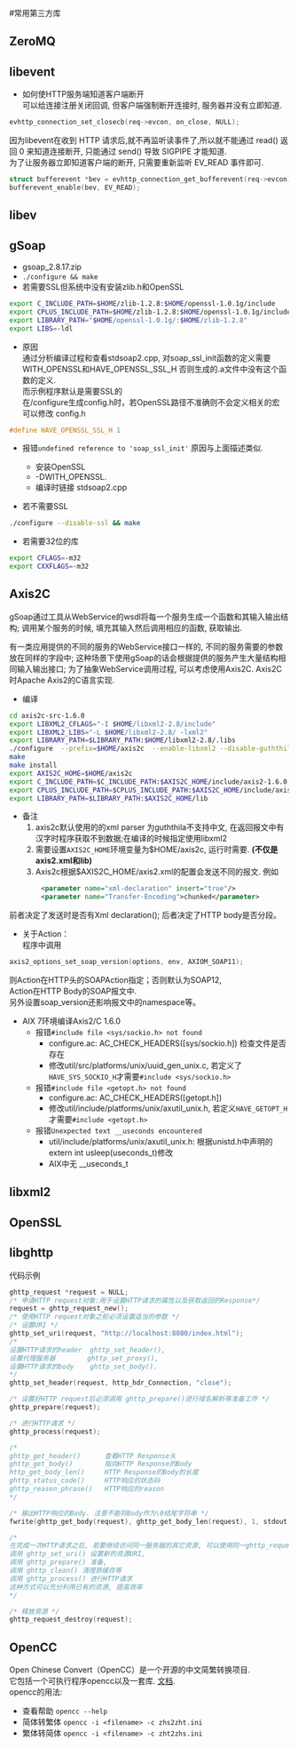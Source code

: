 #常用第三方库

## ZeroMQ

## libevent

   * 如何使HTTP服务端知道客户端断开   
可以给连接注册关闭回调, 但客户端强制断开连接时, 服务器并没有立即知道.
```c
evhttp_connection_set_closecb(req->evcon, on_close, NULL);
```
因为libevent在收到 HTTP 请求后,就不再监听读事件了,所以就不能通过 read() 返回 0 来知道连接断开, 
只能通过 send() 导致 SIGPIPE 才能知道.   
为了让服务器立即知道客户端的断开, 只需要重新监听 EV_READ 事件即可.
```c
struct bufferevent *bev = evhttp_connection_get_bufferevent(req->evcon);
bufferevent_enable(bev, EV_READ);
```

## libev


## gSoap
   * gsoap_2.8.17.zip 
   * `./configure && make `
   * 若需要SSL但系统中没有安装zlib.h和OpenSSL
```bash
export C_INCLUDE_PATH=$HOME/zlib-1.2.8:$HOME/openssl-1.0.1g/include 
export CPLUS_INCLUDE_PATH=$HOME/zlib-1.2.8:$HOME/openssl-1.0.1g/include 
export LIBRARY_PATH="$HOME/openssl-1.0.1g/:$HOME/zlib-1.2.8" 
export LIBS=-ldl 
```
   * 原因  
通过分析编译过程和查看stdsoap2.cpp, 对soap_ssl_init函数的定义需要WITH_OPENSSL和HAVE_OPENSSL_SSL_H
否则生成的.a文件中没有这个函数的定义.  
而示例程序默认是需要SSL的   
在/configure生成config.h时，若OpenSSL路径不准确则不会定义相关的宏  
可以修改 config.h
```c
#define HAVE_OPENSSL_SSL_H 1 
```

   * 报错`undefined reference to 'soap_ssl_init'`
原因与上面描述类似.   
      * 安装OpenSSL
      * -DWITH_OPENSSL.
      * 编译时链接 stdsoap2.cpp 

* 若不需要SSL
```bash
./configure --disable-ssl && make 
```

   * 若需要32位的库
```bash
export CFLAGS=-m32 
export CXXFLAGS=-m32 
```

## Axis2C
gSoap通过工具从WebService的wsdl将每一个服务生成一个函数和其输入输出结构;
调用某个服务的时候, 填充其输入然后调用相应的函数, 获取输出.

有一类应用提供的不同的服务的WebService接口一样的, 不同的服务需要的参数放在同样的字段中; 
这种场景下使用gSoap的话会根据提供的服务产生大量结构相同输入输出接口; 为了抽象WebService调用过程, 可以考虑使用Axis2C.
Axis2C时Apache Axis2的C语言实现. 

   * 编译
```bash
cd axis2c-src-1.6.0
export LIBXML2_CFLAGS="-I $HOME/libxml2-2.8/include"
export LIBXML2_LIBS="-L $HOME/libxml2-2.8/ -lxml2"
export LIBRARY_PATH=$LIBRARY_PATH:$HOME/libxml2-2.8/.libs
./configure  --prefix=$HOME/axis2c  --enable-libxml2 --disable-guththila
make
make install
export AXIS2C_HOME=$HOME/axis2c
export C_INCLUDE_PATH=$C_INCLUDE_PATH:$AXIS2C_HOME/include/axis2-1.6.0
export CPLUS_INCLUDE_PATH=$CPLUS_INCLUDE_PATH:$AXIS2C_HOME/include/axis2-1.6.0
export LIBRARY_PATH=$LIBRARY_PATH:$AXIS2C_HOME/lib
```
   * 备注
      1. axis2c默认使用的的xml parser 为guththila不支持中文, 在返回报文中有汉字时程序获取不到数据;在编译的时候指定使用libxml2
      2. 需要设置`AXIS2C_HOME`环境变量为$HOME/axis2c, 运行时需要. **(不仅是axis2.xml和lib)**
      3. Axis2c根据$AXIS2C_HOME/axis2.xml的配置会发送不同的报文. 例如
```xml
        <parameter name="xml-declaration" insert="true"/>
        <parameter name="Transfer-Encoding">chunked</parameter>
```
前者决定了发送时是否有Xml declaration(<?xml version=\"1.0\" encoding=\"UTF-8\"?>);
后者决定了HTTP body是否分段。

   * 关于Action：  
程序中调用
```c
axis2_options_set_soap_version(options, env, AXIOM_SOAP11);
```
则Action在HTTP头的SOAPAction指定；否则默认为SOAP12,  
Action在HTTP Body的SOAP报文中.  
另外设置soap_version还影响报文中的namespace等。

   * AIX 7环境编译Axis2/C 1.6.0
      * 报错`#include file <sys/sockio.h> not found`
         * configure.ac: AC_CHECK_HEADERS([sys/sockio.h]) 检查文件是否存在
         * 修改util/src/platforms/unix/uuid_gen_unix.c, 若定义了`HAVE_SYS_SOCKIO_H`才需要`#include <sys/sockio.h>`
      * 报错`#include file <getopt.h> not found`
         * configure.ac: AC_CHECK_HEADERS([getopt.h]) 
         * 修改util/include/platforms/unix/axutil_unix.h, 若定义`HAVE_GETOPT_H`才需要`#include <getopt.h>`
      * 报错`Unexpected text __useconds encountered`
         * util/include/platforms/unix/axutil_unix.h: 根据unistd.h中声明的extern int usleep(useconds_t)修改
         * AIX中无 __useconds_t

## libxml2

## OpenSSL

## libghttp
代码示例
```c
ghttp_request *request = NULL;
/* 申请HTTP request对象:用于设置HTTP请求的属性以及获取返回的Response*/
request = ghttp_request_new();
/* 使用HTTP request对象之前必须设置适当的参数 */
/* 设置URI */
ghttp_set_uri(request, "http://localhost:8080/index.html");
/* 
设置HTTP请求的header  ghttp_set_header(), 
设置代理服务器        ghttp_set_proxy(), 
设置HTTP请求的body    ghttp_set_body(). 
*/
ghttp_set_header(request, http_hdr_Connection, "close");

/* 设置好HTTP request后必须调用 ghttp_prepare()进行域名解析等准备工作 */
ghttp_prepare(request);

/* 进行HTTP请求 */
ghttp_process(request);

/*
ghttp_get_header()      查看HTTP Response头
ghttp_get_body()        指向HTTP Response的Body
http_get_body_len()     HTTP Response的Body的长度
ghttp_status_code()     HTTP响应的状态码
ghttp_reason_phrase()   HTTP响应的reason
*/

/* 输出HTTP响应的Body. 注意不能将Body作为\0结尾字符串 */
fwrite(ghttp_get_body(request), ghttp_get_body_len(request), 1, stdout);

/*
在完成一次HTTP请求之后, 若要继续访问同一服务器的其它资源, 可以使用同一ghttp_request
调用 ghttp_set_uri() 设置新的资源URI,
调用 ghttp_prepare() 准备,
调用 ghttp_clean() 清理原缓存等
调用 ghttp_process() 进行HTTP请求 
这种方式可以充分利用已有的资源, 提高效率
*/

/* 释放资源 */
ghttp_request_destroy(request);

```

## OpenCC
Open Chinese Convert（OpenCC）是一个开源的中文简繁转换项目.  
它包括一个可执行程序opencc以及一套库. [文档](http://byvoid.github.io/OpenCC/1.0.2/group__opencc__c__api.html).  
opencc的用法:  
   * 查看帮助 `opencc --help`   
   * 简体转繁体 `opencc -i <filename> -c zhs2zht.ini`
   * 繁体转简体 `opencc -i <filename> -c zht2zhs.ini`

